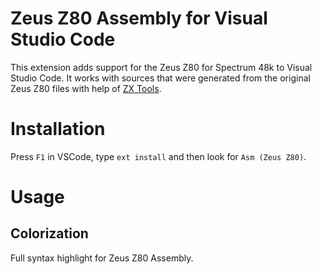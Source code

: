 # Zeus Z80 Assembly for Visual Studio Code
This extension adds support for the Zeus Z80 for Spectrum 48k to Visual Studio Code. It works with sources that were generated from the original Zeus Z80 files with help of [ZX Tools](https://github.com/codeatcpp/zxtools).

# Installation

Press `F1` in VSCode, type `ext install` and then look for `Asm (Zeus Z80)`.

# Usage

## Colorization

Full syntax highlight for Zeus Z80 Assembly.